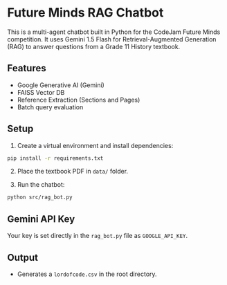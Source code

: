 # Future Minds RAG Chatbot

This is a multi-agent chatbot built in Python for the CodeJam Future Minds competition.
It uses Gemini 1.5 Flash for Retrieval-Augmented Generation (RAG) to answer questions from a Grade 11 History textbook.

## Features
- Google Generative AI (Gemini)
- FAISS Vector DB
- Reference Extraction (Sections and Pages)
- Batch query evaluation

## Setup

1. Create a virtual environment and install dependencies:

```bash
pip install -r requirements.txt
```

2. Place the textbook PDF in `data/` folder.

3. Run the chatbot:

```bash
python src/rag_bot.py
```

## Gemini API Key
Your key is set directly in the `rag_bot.py` file as `GOOGLE_API_KEY`.

## Output
- Generates a `lordofcode.csv` in the root directory.
#
